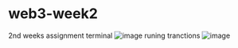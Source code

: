 # web3-week2
2nd weeks assignment
terminal
![image](https://github.com/ktLearner/web3-week2/assets/122672121/04a01674-55e7-43fa-9fa9-9ab538aac29d)
runing tranctions
![image](https://github.com/ktLearner/web3-week2/assets/122672121/9fbac43a-b4c2-4428-bd97-14cb82e868a3)
